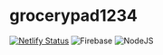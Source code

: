 # grocerypad1234
[![Netlify Status](https://api.netlify.com/api/v1/badges/8cabd188-729f-4ea5-b5bc-6716dd2ceca4/deploy-status)](https://app.netlify.com/sites/grocerypad1234/deploys) ![Firebase](https://img.shields.io/badge/Firebase-039BE5?style=for-the-badge&logo=Firebase&logoColor=white) ![NodeJS](https://img.shields.io/badge/node.js-6DA55F?style=for-the-badge&logo=node.js&logoColor=white)
